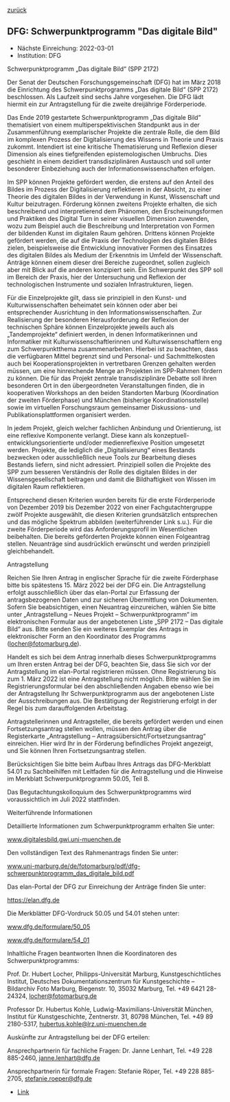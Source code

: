 [zurück](/funding/)

## DFG: Schwerpunktprogramm "Das digitale Bild"

* Nächste Einreichung: 2022-03-01
* Institution: DFG

Schwerpunktprogramm „Das digitale Bild“ (SPP 2172)

Der Senat der Deutschen Forschungsgemeinschaft (DFG) hat im März 2018 die Einrichtung des Schwerpunktprogramms „Das digitale Bild“ (SPP 2172) beschlossen. Als Laufzeit sind sechs Jahre vorgesehen. Die DFG lädt hiermit ein zur Antragstellung für die zweite dreijährige Förderperiode.

 

Das Ende 2019 gestartete Schwerpunktprogramm „Das digitale Bild” thematisiert von einem multiperspektivischen Standpunkt aus in der Zusammenführung exemplarischer Projekte die zentrale Rolle, die dem Bild im komplexen Prozess der Digitalisierung des Wissens in Theorie und Praxis zukommt. Intendiert ist eine kritische Thematisierung und Reflexion dieser Dimension als eines tiefgreifenden epistemologischen Umbruchs. Dies geschieht in einem dezidiert transdisziplinären Austausch und soll unter besonderer Einbeziehung auch der Informationswissenschaften erfolgen.

 

Im SPP können Projekte gefördert werden, die erstens auf den Anteil des Bildes im Prozess der Digitalisierung reflektieren in der Absicht, zu einer Theorie des digitalen Bildes in der Verwendung in Kunst, Wissenschaft und Kultur beizutragen. Förderung können zweitens Projekte erhalten, die sich beschreibend und interpretierend dem Phänomen, den Erscheinungsformen und Praktiken des Digital Turn in seiner visuellen Dimension zuwenden, wozu zum Beispiel auch die Beschreibung und Interpretation von Formen der bildenden Kunst im digitalen Raum gehören. Drittens können Projekte gefördert werden, die auf die Praxis der Technologien des digitalen Bildes zielen, beispielsweise die Entwicklung innovativer Formen des Einsatzes des digitalen Bildes als Medium der Erkenntnis im Umfeld der Wissenschaft. Anträge können einem dieser drei Bereiche zugeordnet, sollen zugleich aber mit Blick auf die anderen konzipiert sein. Ein Schwerpunkt des SPP soll im Bereich der Praxis, hier der Untersuchung und Reflexion der technologischen Instrumente und sozialen Infrastrukturen, liegen.

 

Für die Einzelprojekte gilt, dass sie prinzipiell in den Kunst- und Kulturwissenschaften beheimatet sein können oder aber bei entsprechender Ausrichtung in den Informationswissenschaften. Zur Realisierung der besonderen Herausforderung der Reflexion der technischen Sphäre können Einzelprojekte jeweils auch als „Tandemprojekte“ definiert werden, in denen Informatikerinnen und Informatiker mit Kulturwissenschaftlerinnen und Kulturwissenschaftlern eng zum Schwerpunktthema zusammenarbeiten. Hierbei ist zu beachten, dass die verfügbaren Mittel begrenzt sind und Personal- und Sachmittelkosten auch bei Kooperationsprojekten in vertretbaren Grenzen gehalten werden müssen, um eine hinreichende Menge an Projekten im SPP-Rahmen fördern zu können. Die für das Projekt zentrale transdisziplinäre Debatte soll ihren besonderen Ort in den übergeordneten Veranstaltungen finden, die in kooperativen Workshops an den beiden Standorten Marburg (Koordination der zweiten Förderphase) und München (bisherige Koordinationsstelle) sowie im virtuellen Forschungsraum gemeinsamer Diskussions- und Publikationsplattformen organisiert werden.

 

In jedem Projekt, gleich welcher fachlichen Anbindung und Orientierung, ist eine reflexive Komponente verlangt. Diese kann als konzeptuell-entwicklungsorientierte und/oder medienreflexive Position umgesetzt werden. Projekte, die lediglich die „Digitalisierung“ eines Bestands bezwecken oder ausschließlich neue Tools zur Bearbeitung dieses Bestands liefern, sind nicht adressiert. Prinzipiell sollen die Projekte des SPP zum besseren Verständnis der Rolle des digitalen Bildes in der Wissensgesellschaft beitragen und damit die Bildhaftigkeit von Wissen im digitalen Raum reflektieren.

 

Entsprechend diesen Kriterien wurden bereits für die erste Förderperiode von Dezember 2019 bis Dezember 2022 von einer Fachgutachtergruppe zwölf Projekte ausgewählt, die diesen Kriterien grundsätzlich entsprechen und das mögliche Spektrum abbilden (weiterführender Link s.u.). Für die zweite Förderperiode wird das Anforderungsprofil im Wesentlichen beibehalten. Die bereits geförderten Projekte können einen Folgeantrag stellen. Neuanträge sind ausdrücklich erwünscht und werden prinzipiell gleichbehandelt.

 

Antragstellung

Reichen Sie Ihren Antrag in englischer Sprache für die zweite Förderphase bitte bis spätestens 15. März 2022 bei der DFG ein. Die Antragstellung erfolgt ausschließlich über das elan-Portal zur Erfassung der antragsbezogenen Daten und zur sicheren Übermittlung von Dokumenten. Sofern Sie beabsichtigen, einen Neuantrag einzureichen, wählen Sie bitte unter „Antragstellung – Neues Projekt – Schwerpunktprogramm“ im elektronischen Formular aus der angebotenen Liste „SPP 2172 – Das digitale Bild“ aus. Bitte senden Sie ein weiteres Exemplar des Antrags in elektronischer Form an den Koordinator des Programms (locher@fotomarburg.de).

 

Handelt es sich bei dem Antrag innerhalb dieses Schwerpunktprogramms um Ihren ersten Antrag bei der DFG, beachten Sie, dass Sie sich vor der Antragstellung im elan-Portal registrieren müssen. Ohne Registrierung bis zum 1. März 2022 ist eine Antragstellung nicht möglich. Bitte wählen Sie im Registrierungsformular bei den abschließenden Angaben ebenso wie bei der Antragstellung Ihr Schwerpunktprogramm aus der angebotenen Liste der Ausschreibungen aus. Die Bestätigung der Registrierung erfolgt in der Regel bis zum darauffolgenden Arbeitstag.

 

Antragstellerinnen und Antragsteller, die bereits gefördert werden und einen Fortsetzungsantrag stellen wollen, müssen den Antrag über die Registerkarte „Antragstellung – Antragsübersicht/Fortsetzungsantrag“ einreichen. Hier wird Ihr in der Förderung befindliches Projekt angezeigt, und Sie können Ihren Fortsetzungsantrag stellen.

 

Berücksichtigen Sie bitte beim Aufbau Ihres Antrags das DFG-Merkblatt 54.01 zu Sachbeihilfen mit Leitfaden für die Antragstellung und die Hinweise im Merkblatt Schwerpunktprogramm 50.05, Teil B.

 

Das Begutachtungskolloquium des Schwerpunktprogramms wird voraussichtlich im Juli 2022 stattfinden.

 

 

 

Weiterführende Informationen

 

Detaillierte Informationen zum Schwerpunktprogramm erhalten Sie unter:

www.digitalesbild.gwi.uni-muenchen.de

 

Den vollständigen Text des Rahmenantrags finden Sie unter:

www.uni-marburg.de/de/fotomarburg/pdf/dfg-schwerpunktprogramm_das_digitale_bild.pdf

 

Das elan-Portal der DFG zur Einreichung der Anträge finden Sie unter:

https://elan.dfg.de

 

Die Merkblätter DFG-Vordruck 50.05 und 54.01 stehen unter:

www.dfg.de/formulare/50_05

www.dfg.de/formulare/54_01

 

Inhaltliche Fragen beantworten Ihnen die Koordinatoren des Schwerpunktprogramms:

Prof. Dr. Hubert Locher, Philipps-Universität Marburg, Kunstgeschichtliches Institut, Deutsches Dokumentationszentrum für Kunstgeschichte – Bildarchiv Foto Marburg, Biegenstr. 10, 35032 Marburg, Tel. +49 6421 28-24324, locher@fotomarburg.de

Professor Dr. Hubertus Kohle, Ludwig-Maximilians-Universität München, Institut für Kunstgeschichte, Zentnerstr. 31, 80798 München, Tel. +49 89 2180-5317, hubertus.kohle@lrz.uni-muenchen.de

 

Auskünfte zur Antragstellung bei der DFG erteilen:

Ansprechpartnerin für fachliche Fragen: Dr. Janne Lenhart, Tel. +49 228 885-2460, janne.lenhart@dfg.de

Ansprechpartnerin für formale Fragen: Stefanie Röper, Tel. +49 228 885-2705, stefanie.roeper@dfg.de

* [Link](http://www.digitalesbild.gwi.uni-muenchen.de)